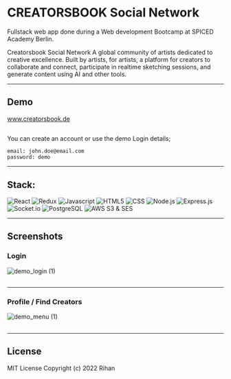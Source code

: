 # CREATORSBOOK Social Network

Fullstack web app done during a Web development Bootcamp at SPICED Academy Berlin.

Creatorsbook Social Network
A global community of artists dedicated to creative excellence. Built by artists, for artists, a platform for creators to collaborate and connect, participate in realtime sketching sessions, and generate content using AI and other tools.

---

## Demo

www.creatorsbook.de

##

You can create an account or use the demo Login details;

```
email: john.doe@email.com
password: demo
```

---

## Stack:

![React](https://img.shields.io/badge/react-%2320232a.svg?style=for-the-badge&logo=react&logoColor=%2361DAFB)
![Redux](https://img.shields.io/badge/redux-%23593d88.svg?style=for-the-badge&logo=redux&logoColor=white)
![Javascript](https://img.shields.io/badge/JavaScript-323330?style=for-the-badge&logo=javascript&logoColor=F7DF1E)
![HTML5](https://img.shields.io/badge/HTML5-E34F26?style=for-the-badge&logo=html5&logoColor=white)
![CSS](https://img.shields.io/badge/CSS3-1572B6?style=for-the-badge&logo=css3&logoColor=white)
![Node.js](https://img.shields.io/badge/Node.js-43853D?style=for-the-badge&logo=node.js&logoColor=white)
![Express.js](https://img.shields.io/badge/express.js-%23404d59.svg?style=for-the-badge&logo=express&logoColor=%2361DAFB)
![Socket.io](https://img.shields.io/badge/Socket.io-black?style=for-the-badge&logo=socket.io&badgeColor=010101)
![PostgreSQL](https://camo.githubusercontent.com/281c069a2703e948b536500b9fd808cb4fb2496b3b66741db4013a2c89e91986/68747470733a2f2f696d672e736869656c64732e696f2f62616467652f506f737467726553514c2d3331363139323f7374796c653d666f722d7468652d6261646765266c6f676f3d706f737467726573716c266c6f676f436f6c6f723d7768697465)
![AWS S3 & SES](https://img.shields.io/badge/Amazon_AWS-232F3E?style=for-the-badge&logo=amazon-aws&logoColor=white)

---

## Screenshots

### Login

![demo_login (1)](https://user-images.githubusercontent.com/90706137/209981013-933b4593-13d5-4b16-852e-578c22ba442c.gif)

##

---

### Profile / Find Creators

![demo_menu (1)](https://user-images.githubusercontent.com/90706137/209981117-438d6480-9b31-4108-84eb-63e22c3fc97d.gif)

##

---

## License

MIT License
Copyright (c) 2022 Rihan
